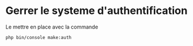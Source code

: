 # Gerrer le systeme d'authentification

Le mettre en place avec la commande 

    php bin/console make:auth